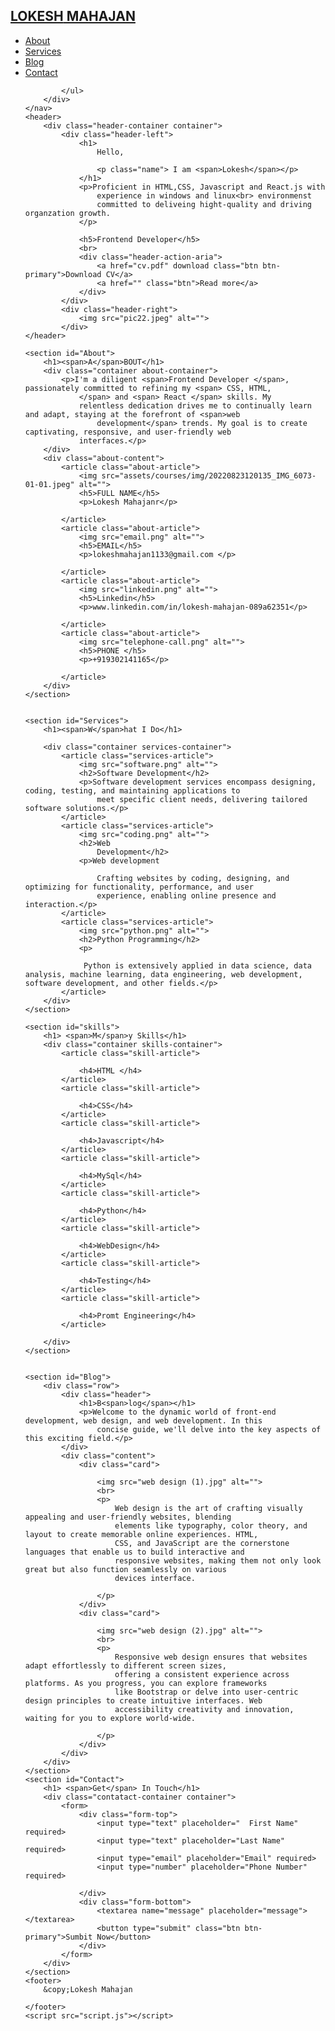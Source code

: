 <!DOCTYPE html>
<html lang="en">

<head>
    <meta charset="UTF-8">
    <meta name="viewport" content="width=device-width, initial-scale=1.0">
    <link rel="stylesheet" href="app.css">
    <link rel="stylesheet" href="https://cdnjs.cloudflare.com/ajax/libs/font-awesome/6.4.2/css/all.min.css"/>
    <title>Portfolio</title>
    
    
</head>

<body>
    <nav>
        <div class="container nav-container">
            <a href="" class="logo">
                <h2>LOKESH<span> MAHAJAN</span></h2>
            </a>
            <ul>
                <li><a href="#About">About </a></li>
                <li><a href="#Services">Services</a></li>
                <li><a href="#Blog">Blog</a></li>
                <li><a href="#Contact">Contact </a></li>

            </ul>
        </div>
    </nav>
    <header>
        <div class="header-container container">
            <div class="header-left">
                <h1>
                    Hello,

                    <p class="name"> I am <span>Lokesh</span></p>
                </h1>
                <p>Proficient in HTML,CSS, Javascript and React.js with
                    experience in windows and linux<br> environmenst
                    committed to deliveing hight-quality and driving organzation growth.
                </p>

                <h5>Frontend Developer</h5>
                <br>
                <div class="header-action-aria">
                    <a href="cv.pdf" download class="btn btn-primary">Download CV</a>
                    <a href="" class="btn">Read more</a>
                </div>
            </div>
            <div class="header-right">
                <img src="pic22.jpeg" alt="">
            </div>
    </header>

    <section id="About">
        <h1><span>A</span>BOUT</h1>
        <div class="container about-container">
            <p>I'm a diligent <span>Frontend Developer </span>, passionately committed to refining my <span> CSS, HTML,
                </span> and <span> React </span> skills. My
                relentless dedication drives me to continually learn and adapt, staying at the forefront of <span>web
                    development</span> trends. My goal is to create captivating, responsive, and user-friendly web
                interfaces.</p>
        </div>
        <div class="about-content">
            <article class="about-article">
                <img src="assets/courses/img/20220823120135_IMG_6073-01-01.jpeg" alt="">
                <h5>FULL NAME</h5>
                <p>Lokesh Mahajanr</p>

            </article>
            <article class="about-article">
                <img src="email.png" alt="">
                <h5>EMAIL</h5>
                <p>lokeshmahajan1133@gmail.com </p>

            </article>
            <article class="about-article">
                <img src="linkedin.png" alt="">
                <h5>Linkedin</h5>
                <p>www.linkedin.com/in/lokesh-mahajan-089a62351</p>

            </article>
            <article class="about-article">
                <img src="telephone-call.png" alt="">
                <h5>PHONE </h5>
                <p>+919302141165</p>

            </article>
        </div>
    </section>


    <section id="Services">
        <h1><span>W</span>hat I Do</h1>

        <div class="container services-container">
            <article class="services-article">
                <img src="software.png" alt="">
                <h2>Software Development</h2>
                <p>Software development services encompass designing, coding, testing, and maintaining applications to
                    meet specific client needs, delivering tailored software solutions.</p>
            </article>
            <article class="services-article">
                <img src="coding.png" alt="">
                <h2>Web
                    Development</h2>
                <p>Web development

                    Crafting websites by coding, designing, and optimizing for functionality, performance, and user
                    experience, enabling online presence and interaction.</p>
            </article>
            <article class="services-article">
                <img src="python.png" alt="">
                <h2>Python Programming</h2>
                <p>

                 Python is extensively applied in data science, data analysis, machine learning, data engineering, web development, software development, and other fields.</p>
            </article>
        </div>
    </section>

    <section id="skills">
        <h1> <span>M</span>y Skills</h1>
        <div class="container skills-container">
            <article class="skill-article">

                <h4>HTML </h4>
            </article>
            <article class="skill-article">

                <h4>CSS</h4>
            </article>
            <article class="skill-article">

                <h4>Javascript</h4>
            </article>
            <article class="skill-article">

                <h4>MySql</h4>
            </article>
            <article class="skill-article">

                <h4>Python</h4>
            </article>
            <article class="skill-article">

                <h4>WebDesign</h4>
            </article>
            <article class="skill-article">

                <h4>Testing</h4>
            </article>
            <article class="skill-article">

                <h4>Promt Engineering</h4>
            </article>

        </div>
    </section>


    <section id="Blog">
        <div class="row">
            <div class="header">
                <h1>B<span>log</span></h1>
                <p>Welcome to the dynamic world of front-end development, web design, and web development. In this
                    concise guide, we'll delve into the key aspects of this exciting field.</p>
            </div>
            <div class="content">
                <div class="card">

                    <img src="web design (1).jpg" alt="">
                    <br>
                    <p>
                        Web design is the art of crafting visually appealing and user-friendly websites, blending
                        elements like typography, color theory, and layout to create memorable online experiences. HTML,
                        CSS, and JavaScript are the cornerstone languages that enable us to build interactive and
                        responsive websites, making them not only look great but also function seamlessly on various
                        devices interface.

                    </p>
                </div>
                <div class="card">

                    <img src="web design (2).jpg" alt="">
                    <br>
                    <p>
                        Responsive web design ensures that websites adapt effortlessly to different screen sizes,
                        offering a consistent experience across platforms. As you progress, you can explore frameworks
                        like Bootstrap or delve into user-centric design principles to create intuitive interfaces. Web
                        accessibility creativity and innovation, waiting for you to explore world-wide.

                    </p>
                </div>
            </div>
        </div>
    </section>
    <section id="Contact">
        <h1> <span>Get</span> In Touch</h1>
        <div class="contatact-container container">
            <form>
                <div class="form-top">
                    <input type="text" placeholder="  First Name" required>
                    <input type="text" placeholder="Last Name" required>
                    <input type="email" placeholder="Email" required>
                    <input type="number" placeholder="Phone Number" required>

                </div>
                <div class="form-bottom">
                    <textarea name="message" placeholder="message"></textarea>
                    <button type="submit" class="btn btn-primary">Sumbit Now</button>
                </div>
            </form>
        </div>
    </section>
    <footer>
        &copy;Lokesh Mahajan
  
    </footer>
    <script src="script.js"></script>

</body>
</html>

